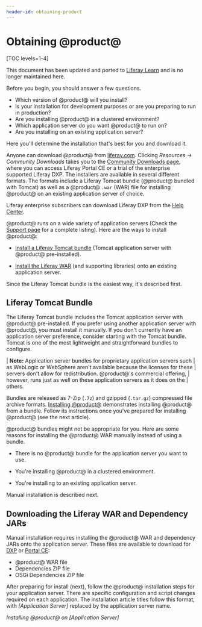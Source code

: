 ```yaml
---
header-id: obtaining-product
---
```


# Obtaining @product@

[TOC levels=1-4]

<aside class="alert alert-info">
  <span class="wysiwyg-color-blue120">This document has been updated and ported to <a href="https://learn.liferay.com/dxp/7.x/en/installation-and-upgrades/installing_liferay.html">Liferay Learn</a> and is no longer maintained here.</span>
</aside>

Before you begin, you should answer a few questions. 

-   Which version of @product@ will you install?
-   Is your installation for development purposes or are you preparing to run in
    production?
-   Are you installing @product@ in a clustered environment? 
-   Which application server do you want @product@ to run on?
-   Are you installing on an existing application server? 

Here you'll determine the installation that's best for you and download it. 

Anyone can download @product@ from
[liferay.com](https://www.liferay.com).
Clicking *Resources &rarr; Community Downloads* takes you to the
[Community Downloads page](https://www.liferay.com/downloads-community),
where you can access Liferay Portal CE or a trial of the enterprise supported
Liferay DXP. The installers are available in several different formats. The
formats include a Liferay Tomcat bundle (@product@ bundled with Tomcat) as well
as a @product@ `.war` (WAR) file for installing @product@ on an existing
application server of choice. 

Liferay enterprise subscribers can download Liferay DXP from the
[Help Center](https://help.liferay.com/hc). 

@product@ runs on a wide variety of application servers (Check the
[Support page](https://help.liferay.com/hc/categories/360000894391-Product-Support)
for a complete listing). Here are the ways to install @product@:

-   [Install a Liferay Tomcat bundle](#liferay-tomcat-bundle)
    (Tomcat application server with @product@ pre-installed).

-   [Install the Liferay WAR](#downloading-the-liferay-war-and-dependency-jars)
    (and supporting libraries) onto an existing application server.

Since the Liferay Tomcat bundle is the easiest way, it's described first. 

## Liferay Tomcat Bundle

The Liferay Tomcat bundle includes the Tomcat application server with @product@
pre-installed. If you prefer using another application server with @product@,
you must install it manually. If you don't currently have an application server
preference, consider starting with the Tomcat bundle. Tomcat is one of the most
lightweight and straightforward bundles to configure.

| **Note:** Application server bundles for proprietary application servers such
| as WebLogic or WebSphere aren't available because the licenses for these
| servers don't allow for redistribution. @product@'s commercial offering,
| however, runs just as well on these application servers as it does on the
| others. 

Bundles are released as 7-Zip (`.7z`) and gzipped (`.tar.gz`) compressed file
archive formats. 
[Installing @product@](/docs/7-2/deploy/-/knowledge_base/d/installing-product)
demonstrates installing @product@ from a bundle. Follow its instructions once
you've prepared for installing @product@ (see the next article). 

@product@ bundles might not be appropriate for you. Here are some reasons for
installing the @product@ WAR manually instead of using a bundle. 

-   There is no @product@ bundle for the application server you want to use. 

-   You're installing @product@ in a clustered environment. 

-   You're installing to an existing application server.

Manual installation is described next. 

## Downloading the Liferay WAR and Dependency JARs

Manual installation requires installing the @product@ WAR and dependency JARs
onto the application server. These files are available to download for
[DXP](https://customer.liferay.com/downloads) or [Portal
CE](https://www.liferay.com/downloads-community):

-   @product@ WAR file
-   Dependencies ZIP file
-   OSGi Dependencies ZIP file

After preparing for install (next), follow the @product@ installation steps for
your application server. There are specific configuration and script changes
required on each application. The installation article titles follow this 
format, with *[Application Server]* replaced by the application server name. 

*Installing @product@ on [Application Server]*
